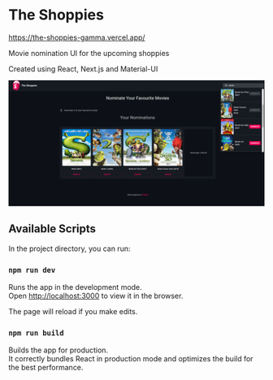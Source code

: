 # The Shoppies

https://the-shoppies-gamma.vercel.app/

Movie nomination UI for the upcoming shoppies

Created using React, Next.js and Material-UI

![Alt text](public/images/widescreen_screenshot.png?raw=true 'Title')

## Available Scripts

In the project directory, you can run:

### `npm run dev`

Runs the app in the development mode.\
Open [http://localhost:3000](http://localhost:3000) to view it in the browser.

The page will reload if you make edits.

### `npm run build`

Builds the app for production.\
It correctly bundles React in production mode and optimizes the build for the best performance.

